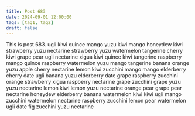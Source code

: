 ```yaml
---
title: Post 683
date: 2024-09-01 12:00:00
tags: [tag1, tag2]
draft: false
---
```

This is post 683.
ugli
kiwi
quince
mango
yuzu
kiwi
mango
honeydew
kiwi
strawberry
yuzu
nectarine
strawberry
yuzu
watermelon
tangerine
cherry
kiwi
grape
pear
ugli
nectarine
xigua
kiwi
quince
kiwi
tangerine
raspberry
mango
quince
raspberry
watermelon
yuzu
mango
tangerine
banana
orange
yuzu
apple
cherry
nectarine
lemon
kiwi
zucchini
mango
mango
elderberry
cherry
date
ugli
banana
yuzu
elderberry
date
grape
raspberry
zucchini
orange
strawberry
xigua
raspberry
nectarine
grape
zucchini
grape
yuzu
yuzu
nectarine
lemon
kiwi
lemon
yuzu
nectarine
orange
pear
grape
pear
nectarine
honeydew
elderberry
banana
watermelon
kiwi
kiwi
ugli
mango
zucchini
watermelon
nectarine
raspberry
zucchini
lemon
pear
watermelon
ugli
date
fig
zucchini
yuzu
nectarine
